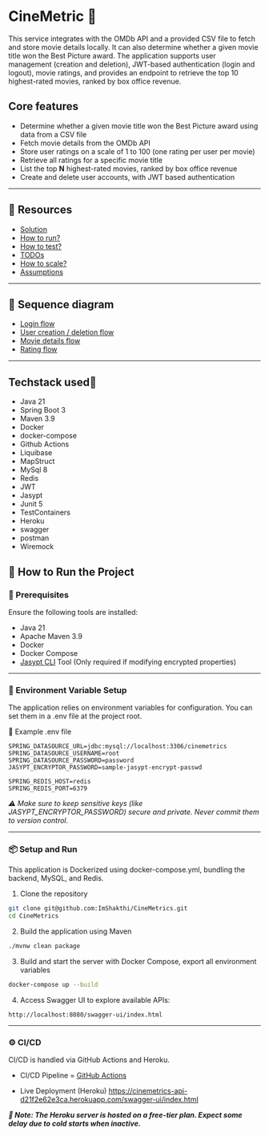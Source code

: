 # CineMetric 🎦

This service integrates with the OMDb API and a provided CSV file to fetch and store movie details locally. It can also
determine whether a given movie title won the Best Picture award. The application supports user management (creation and
deletion), JWT-based authentication (login and logout), movie ratings, and provides an endpoint to retrieve the top 10
highest-rated movies, ranked by box office revenue.

## Core features

- Determine whether a given movie title won the Best Picture award using data from a CSV file
- Fetch movie details from the OMDb API
- Store user ratings on a scale of 1 to 100 (one rating per user per movie)
- Retrieve all ratings for a specific movie title
- List the top **N** highest-rated movies, ranked by box office revenue
- Create and delete user accounts, with JWT based authentication

---

## 📌 Resources

- [Solution](https://github.com/ImShakthi/CineMetrics/blob/main/docs/solution.md)
- [How to run?](https://github.com/ImShakthi/CineMetrics/blob/main/docs/how_to_run.md)
- [How to test?](https://github.com/ImShakthi/CineMetrics/blob/main/docs/how_to_test.md)
- [TODOs](https://github.com/ImShakthi/CineMetrics/blob/main/docs/to_do.md)
- [How to scale?](https://github.com/ImShakthi/CineMetrics/blob/main/docs/scale.md)
- [Assumptions](https://github.com/ImShakthi/CineMetrics/blob/main/docs/assumptions.md)

---

## 🎨 Sequence diagram

- [Login flow](https://github.com/ImShakthi/CineMetrics/blob/main/docs/sequence-diagram/login-journey.puml)
- [User creation / deletion flow](https://github.com/ImShakthi/CineMetrics/blob/main/docs/sequence-diagram/login-journey.puml)
- [Movie details flow](https://github.com/ImShakthi/CineMetrics/blob/main/docs/sequence-diagram/login-journey.puml)
- [Rating flow](https://github.com/ImShakthi/CineMetrics/blob/main/docs/sequence-diagram/login-journey.puml)

---

## Techstack used👾

- Java 21
- Spring Boot 3
- Maven 3.9
- Docker
- docker-compose
- Github Actions
- Liquibase
- MapStruct
- MySql 8
- Redis
- JWT
- Jasypt
- Junit 5
- TestContainers
- Heroku
- swagger
- postman
- Wiremock

## 🚀 How to Run the Project

### 🔧 Prerequisites

Ensure the following tools are installed:

- Java 21
- Apache Maven 3.9
- Docker
- Docker Compose
- [Jasypt CLI](https://github.com/jasypt/jasypt/releases/download/jasypt-1.9.3/jasypt-1.9.3-dist.zip) Tool (Only
  required if modifying encrypted properties)

---

### 📁 Environment Variable Setup

The application relies on environment variables for configuration. You can set them in a .env file at the project root.

📝 Example .env file

``` env
SPRING_DATASOURCE_URL=jdbc:mysql://localhost:3306/cinemetrics
SPRING_DATASOURCE_USERNAME=root
SPRING_DATASOURCE_PASSWORD=password
JASYPT_ENCRYPTOR_PASSWORD=sample-jasypt-encrypt-passwd

SPRING_REDIS_HOST=redis
SPRING_REDIS_PORT=6379
```

_⚠️ Make sure to keep sensitive keys (like JASYPT_ENCRYPTOR_PASSWORD) secure and private. Never commit them to version
control._

---

### 📦 Setup and Run

This application is Dockerized using docker-compose.yml, bundling the backend, MySQL, and Redis.

1. Clone the repository

```bash
git clone git@github.com:ImShakthi/CineMetrics.git
cd CineMetrics
```

2. Build the application using Maven

```bash
./mvnw clean package
```

3. Build and start the server with Docker Compose, export all environment variables

```bash
docker-compose up --build
```

4. Access Swagger UI to explore available APIs:

```
http://localhost:8080/swagger-ui/index.html
```

---

### ⚙️ CI/CD

CI/CD is handled via GitHub Actions and Heroku.

- CI/CD Pipeline = [GitHub Actions](https://github.com/ImShakthi/CineMetrics/actions)

- Live Deployment (Heroku)
  https://cinemetrics-api-d21f2e62e3ca.herokuapp.com/swagger-ui/index.html

**_📝 Note: The Heroku server is hosted on a free-tier plan. Expect some delay due to cold starts when inactive._**

